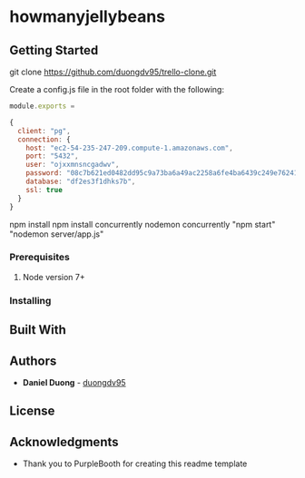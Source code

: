 # howmanyjellybeans

## Getting Started

git clone https://github.com/duongdv95/trello-clone.git

Create a config.js file in the root folder with the following:

```javascript
module.exports = 

{
  client: "pg",
  connection: {
    host: "ec2-54-235-247-209.compute-1.amazonaws.com",
    port: "5432",
    user: "ojxxmnsncgadwv",
    password: "08c7b621ed0482dd95c9a73ba6a49ac2258a6fe4ba6439c249e762411cf68498",
    database: "df2es3f1dhks7b",
    ssl: true
  }
}
```

npm install
npm install concurrently nodemon
concurrently "npm start" "nodemon server/app.js"
### Prerequisites

1. Node version 7+

### Installing


## Built With

## Authors

* **Daniel Duong** - [duongdv95](https://github.com/duongdv95)


## License


## Acknowledgments

* Thank you to PurpleBooth for creating this readme template
